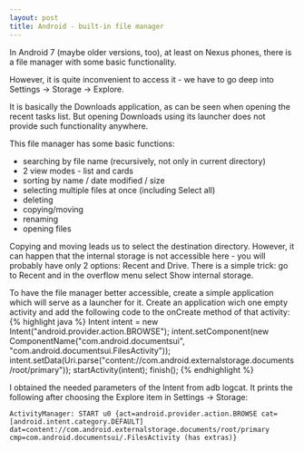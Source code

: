 ```yaml
---
layout: post
title: Android - built-in file manager
---
```


In Android 7 (maybe older versions, too), at least on Nexus phones, there is a file manager with some basic functionality.

However, it is quite inconvenient to access it - we have to go deep into Settings -> Storage -> Explore.

It is basically the Downloads application, as can be seen when opening the recent tasks list. But opening Downloads using its launcher does not provide such functionality anywhere.

This file manager has some basic functions:

- searching by file name (recursively, not only in current directory)
- 2 view modes - list and cards
- sorting by name / date modified / size
- selecting multiple files at once (including Select all)
- deleting
- copying/moving
- renaming
- opening files

Copying and moving leads us to select the destination directory. However, it can happen that the internal storage is not accessible here - you will probably have only 2 options: Recent and Drive. There is a simple trick: go to Recent and in the overflow menu select Show internal storage.

To have the file manager better accessible, create a simple application which will serve as a launcher for it. Create an application wich one empty activity and add the following code to the onCreate method of that activity:
{% highlight java %}
Intent intent = new Intent("android.provider.action.BROWSE");
intent.setComponent(new ComponentName("com.android.documentsui", "com.android.documentsui.FilesActivity"));
intent.setData(Uri.parse("content://com.android.externalstorage.documents/root/primary"));
startActivity(intent);
finish();
{% endhighlight %}

I obtained the needed parameters of the Intent from adb logcat. It prints the following after choosing the Explore item in Settings -> Storage:

```
ActivityManager: START u0 {act=android.provider.action.BROWSE cat=[android.intent.category.DEFAULT] dat=content://com.android.externalstorage.documents/root/primary cmp=com.android.documentsui/.FilesActivity (has extras)}
```

